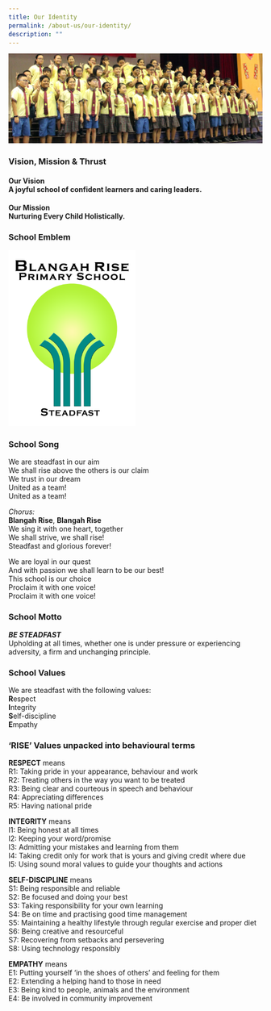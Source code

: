 ```yaml
---
title: Our Identity
permalink: /about-us/our-identity/
description: ""
---
```

<img src="/images/banner_Our-Identity.jpeg">
<h3><strong>Vision, Mission &amp; Thrust</strong></h3>
<h4><strong>Our Vision</strong><br>A joyful school of&nbsp;confident learners and caring leaders.</h4>
<h4><strong>Our Mission</strong><br>Nurturing Every Child Holistically.</h4>
<h3><strong>School Emblem</strong></h3>
<img src="/images/BRPS-logo-2019-Final_png-740x1024.png" style="width:50%">
<h3><strong>School Song</strong></h3>
<p>We are steadfast in our aim<br>We shall rise above the others is our claim<br>We trust in our dream<br>United as a team!<br>United as a team!</p>
<p><em>Chorus:</em><br><strong>Blangah Rise</strong>,&nbsp;<strong>Blangah Rise</strong><br>We sing it with one heart, together<br>We shall strive, we shall rise!<br>Steadfast and glorious forever!</p>
<p>We are loyal in our quest<br>And with passion we shall learn to be our best!<br>This school is our choice<br>Proclaim it with one voice!<br>Proclaim it with one voice!</p>
<h3><strong>School Motto</strong></h3>
<p><strong><em>BE STEADFAST<br></em></strong>Upholding at all times, whether one is under pressure or experiencing adversity, a firm and unchanging principle.</p>
<h3><strong>School Values</strong></h3>
<p>We are steadfast with the following values:<br><strong>R</strong>espect<br><strong>I</strong>ntegrity<br><strong>S</strong>elf-discipline<br><strong>E</strong>mpathy</p>
<h3><strong>‘RISE’ Values unpacked into behavioural terms</strong></h3>
<p><strong>RESPECT</strong>&nbsp;means<br>R1: Taking pride in your appearance, behaviour and work<br>R2: Treating others in the way you want to be treated<br>R3: Being clear and courteous in speech and behaviour<br>R4: Appreciating differences<br>R5: Having national pride</p>
<p><strong>INTEGRITY</strong>&nbsp;means<br>I1: Being honest at all times<br>I2: Keeping your word/promise<br>I3: Admitting your mistakes and learning from them<br>I4: Taking credit only for work that is yours and giving credit where due<br>I5: Using sound moral values to guide your thoughts and actions</p>
<p><strong>SELF-DISCIPLINE</strong>&nbsp;means<br>S1: Being responsible and reliable<br>S2: Be focused and doing your best<br>S3: Taking responsibility for your own learning<br>S4: Be on time and practising good time management<br>S5: Maintaining a healthy lifestyle through regular exercise and proper diet<br>S6: Being creative and resourceful<br>S7: Recovering from setbacks and persevering<br>S8: Using technology responsibly</p>
<p><strong>EMPATHY</strong>&nbsp;means<br>E1: Putting yourself ‘in the shoes of others’ and feeling for them<br>E2: Extending a helping hand to those in need<br>E3: Being kind to people, animals and the environment<br>E4: Be involved in community improvement</p>
